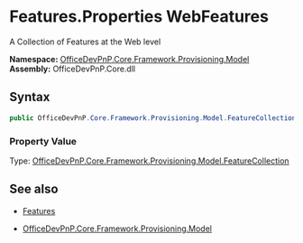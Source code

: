 # Features.Properties WebFeatures
A Collection of Features at the Web level  

**Namespace:** [OfficeDevPnP.Core.Framework.Provisioning.Model](OfficeDevPnP.Core.Framework.Provisioning.Model.md)  
**Assembly:** OfficeDevPnP.Core.dll  
## Syntax
```C#
public OfficeDevPnP.Core.Framework.Provisioning.Model.FeatureCollection WebFeatures { get; }
```

### Property Value
Type: [OfficeDevPnP.Core.Framework.Provisioning.Model.FeatureCollection](OfficeDevPnP.Core.Framework.Provisioning.Model.FeatureCollection.md)  

## See also
- [Features](Features.md) 

- [OfficeDevPnP.Core.Framework.Provisioning.Model](OfficeDevPnP.Core.Framework.Provisioning.Model.md)
